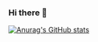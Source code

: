 ### Hi there 👋

[![Anurag's GitHub stats](https://github-readme-stats.vercel.app/api?username=sisoe24&show_icons=true&theme=radical)](https://github.com/anuraghazra/github-readme-stats)

<!--
**sisoe24/sisoe24** is a ✨ _special_ ✨ repository because its `README.md` (this file) appears on your GitHub profile.

Here are some ideas to get you started:

- 🔭 I’m currently working on ...
- 🌱 I’m currently learning ...
- 👯 I’m looking to collaborate on ...
- 🤔 I’m looking for help with ...
- 💬 Ask me about ...
- 📫 How to reach me: ...
- 😄 Pronouns: ...
- ⚡ Fun fact: ...
-->
